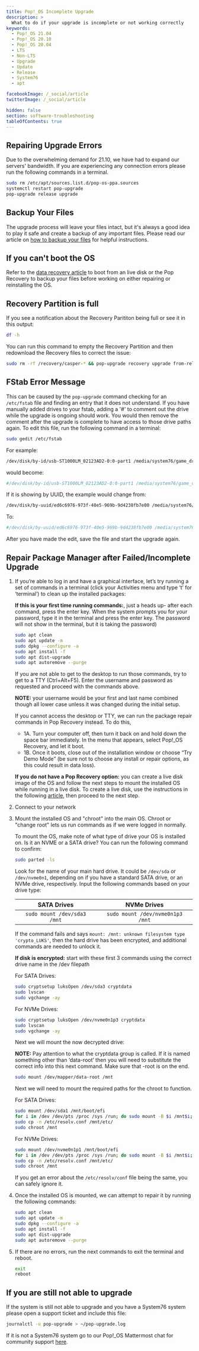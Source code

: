 ```yaml
---
title: Pop!_OS Incomplete Upgrade
description: >
  What to do if your upgrade is incomplete or not working correctly
keywords:
  - Pop!_OS 21.04
  - Pop!_OS 20.10
  - Pop!_OS 20.04
  - LTS
  - Non-LTS
  - Upgrade
  - Update
  - Release
  - System76
  - apt

facebookImage: /_social/article
twitterImage: /_social/article

hidden: false
section: software-troubleshooting
tableOfContents: true
---
```



## Repairing Upgrade Errors

Due to the overwhelming demand for 21.10, we have had to expand our servers' bandwidth. If you are experiencing any connection errors please run the following commands in a terminal.

```bash
sudo rm /etc/apt/sources.list.d/pop-os-ppa.sources
systemctl restart pop-upgrade
pop-upgrade release upgrade
```

## Backup Your Files

The upgrade process will leave your files intact, but it's always a good idea to play it safe and create a backup of any important files. Please read our article on [how to backup your files](/articles/backup-files/) for helpful instructions.

## If you can't boot the OS

Refer to the [data recovery article](/articles/disaster-recovery) to boot from an live disk or the Pop Recovery to backup your files before working on either repairing or reinstalling the OS.

## Recovery Partition is full

If you see a notification about the Recovery Parititon being full or see it in this output:

```bash
df -h
```

You can run this command to empty the Recovery Partition and then redownload the Recovery files to correct the issue:

```bash
sudo rm -rf /recovery/casper-* && pop-upgrade recovery upgrade from-release
```

## FStab Error Message

This can be caused by the `pop-upgrade` command checking for an `/etc/fstab` file and finding an entry that it does not understand. If you have manually added drives to your fstab, adding a '#' to comment out the drive while the upgrade is ongoing should work.  You would then remove the comment after the upgrade is complete to have access to those drive paths again. To edit this file, run the following command in a terminal:

```bash
sudo gedit /etc/fstab
```

For example:

```bash
/dev/disk/by-id/usb-ST1000LM_02123AD2-0:0-part1 /media/system76/game_drive auto nosuid,nodev,nofail,x-gvfs-show 0 0
```

would become:

```bash
#/dev/disk/by-id/usb-ST1000LM_02123AD2-0:0-part1 /media/system76/game_drive auto nosuid,nodev,nofail,x-gvfs-show 0 0
```

If it is showing by UUID, the example would change from:

```bash
/dev/disk/by-uuid/ed6c6976-973f-40e5-969b-9d4238fb7e00 /media/system76/ExtraDrive auto nosuid,nodev,nofail,x-gvfs-show 0 0
```

To:

```bash
#/dev/disk/by-uuid/ed6c6976-973f-40e5-969b-9d4238fb7e00 /media/system76/ExtraDrive auto nosuid,nodev,nofail,x-gvfs-show 0 0
```

After you have made the edit, save the file and start the upgrade again.

## Repair Package Manager after Failed/Incomplete Upgrade

1. If you’re able to log in and have a graphical interface, let’s try running a set of commands in a terminal (click your Activities menu and type ‘t’ for ‘terminal’) to clean up the installed packages:

    **If this is your first time running commands:**, just a heads up- after each command, press the enter key. When the system prompts you for your password, type it in the terminal and press the enter key. The password will not show in the terminal, but it is taking the password)

    ```bash
    sudo apt clean
    sudo apt update -m
    sudo dpkg --configure -a
    sudo apt install -f
    sudo apt dist-upgrade
    sudo apt autoremove --purge
    ```

    If you are not able to get to the desktop to run those commands, try to get to a TTY (Ctrl+Alt+F5). Enter the username and password as requested and proceed with the commands above.

    **NOTE:** your username would be your first and last name combined though all lower case unless it was changed during the initial setup.

    If you cannot access the desktop or TTY, we can run the package repair commands in Pop Recovery instead. To do this,

    - 1A. Turn your computer off, then turn it back on and hold down the space bar immediately. In the menu that appears, select Pop!_OS Recovery, and let it boot.
    - 1B. Once it boots, close out of the installation window or choose “Try Demo Mode” (be sure not to choose any install or repair options, as this could result in data loss).

    **If you do not have a Pop Recovery option:** you can create a live disk image of the OS and follow the next steps to mount the installed OS while running in a live disk. To create a live disk, use the instructions in the following [article](/articles/live-disk), then proceed to the next step.

2. Connect to your network

3. Mount the installed OS and "chroot" into the main OS. Chroot or "change root" lets us run commands as if we were logged in normally.

    To mount the OS, make note of what type of drive your OS is installed on. Is it an NVME or a SATA drive? You can run the following command to confirm:

    ```bash
    sudo parted -ls
    ```

    Look for the name of your main hard drive. It could be `/dev/sda` or `/dev/nvme0n1`, depending on if you have a standard SATA drive, or an NVMe drive, respectively. Input the following commands based on your drive type:

    | **SATA Drives**           | **NVMe Drives**                |
    |:-------------------------:|:------------------------------:|
    | ```sudo mount /dev/sda3 /mnt``` | ```sudo mount /dev/nvme0n1p3 /mnt``` |

    If the command fails and says `mount: /mnt: unknown filesystem type 'crypto_LUKS'`, then the hard drive has been encrypted, and additional commands are needed to unlock it.

    **If disk is encrypted:** start with these first 3 commands using the correct drive name in the /dev filepath

    For SATA Drives:

    ```bash
    sudo cryptsetup luksOpen /dev/sda3 cryptdata
    sudo lvscan
    sudo vgchange -ay
    ```

    For NVMe Drives:

    ```bash
    sudo cryptsetup luksOpen /dev/nvme0n1p3 cryptdata
    sudo lvscan
    sudo vgchange -ay
    ```

    Next we will mount the now decrypted drive:

    **NOTE:** Pay attention to what the cryptdata group is called. If it is named something other than ‘data-root’ then you will need to substitute the correct info into this next command. Make sure that -root is on the end.

    ```bash
    sudo mount /dev/mapper/data-root /mnt
    ```

    Next we will need to mount the required paths for the chroot to function.

    For SATA Drives:

    ```bash
    sudo mount /dev/sda1 /mnt/boot/efi
    for i in /dev /dev/pts /proc /sys /run; do sudo mount -B $i /mnt$i; done
    sudo cp -n /etc/resolv.conf /mnt/etc/
    sudo chroot /mnt
    ```

    For NVMe Drives:

    ```bash
    sudo mount /dev/nvme0n1p1 /mnt/boot/efi
    for i in /dev /dev/pts /proc /sys /run; do sudo mount -B $i /mnt$i; done
    sudo cp -n /etc/resolv.conf /mnt/etc/
    sudo chroot /mnt
    ```

    If you get an error about the `/etc/resolv/conf` file being the same, you can safely ignore it.

4. Once the installed OS is mounted, we can attempt to repair it by running the following commands:

    ```bash
    sudo apt clean
    sudo apt update -m
    sudo dpkg --configure -a
    sudo apt install -f
    sudo apt dist-upgrade
    sudo apt autoremove --purge
    ```

5. If there are no errors, run the next commands to exit the terminal and reboot.

    ```bash
    exit
    reboot
    ```

## If you are still not able to upgrade

If the system is still not able to upgrade and you have a System76 system please open a support ticket and include this file:

```bash
journalctl -u pop-upgrade > ~/pop-upgrade.log
```

If it is not a System76 system go to our Pop!\_OS Mattermost chat for community support [here](chat.pop-os.org).

